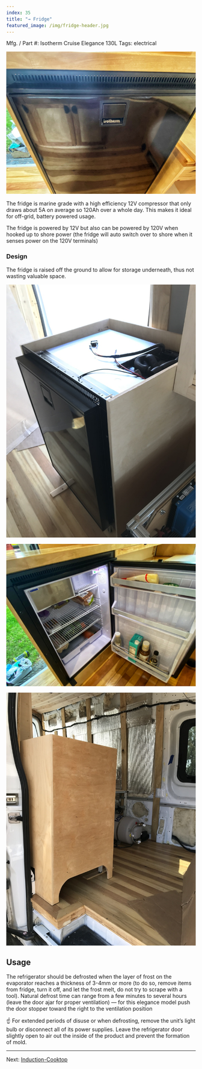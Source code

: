 ```yaml
---
index: 35
title: "→ Fridge"
featured_image: /img/fridge-header.jpg
---
```


Mfg. / Part #: Isotherm Cruise Elegance 130L
Tags: electrical

![fridge-header](img/fridge-header.jpg)

The fridge is marine grade with a high efficiency 12V compressor that only draws about 5A on average so 120Ah over a whole day. This makes it ideal for off-grid, battery powered usage. 

The fridge is powered by 12V but also can be powered by 120V when hooked up to shore power (the fridge will auto switch over to shore when it senses power on the 120V terminals)

### Design

The fridge is raised off the ground to allow for storage underneath, thus not wasting valuable space. 


![2021-07-10 15-17-32](img/2021-07-10%2015-17-32.jpeg)


![IMG_4639 1](img/IMG_4639%201.jpg)


![fridge](img/fridge.jpeg)

## Usage

The refrigerator should be defrosted when the layer of frost on the evaporator reaches a thickness of 3-4mm or more (to do so, remove items from fridge, turn it off, and let the frost melt, do not try to scrape with a tool). Natural defrost time can range from a few minutes to several hours (leave the door ajar for proper ventilation) — for this elegance model push the door stopper toward the right to the ventilation position

☝ For extended periods of disuse or when defrosting, remove the unit’s light bulb or disconnect all of its power supplies. Leave the refrigerator door slightly open to air out the inside of the product and prevent the formation of mold.

---

Next: [Induction-Cooktop](Induction-Cooktop)